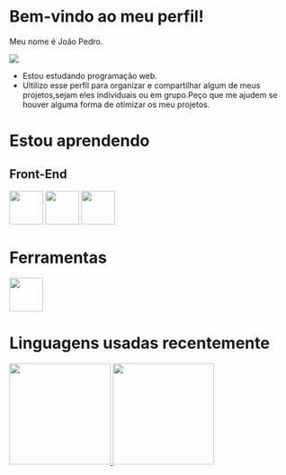 <h1>Bem-vindo ao meu perfil!</h1>

Meu nome é João Pedro.

![](https://media1.tenor.com/m/beBpPQsD4SoAAAAC/chilling-simpson.gif)

 - Estou estudando programação web.
 - Ultilizo esse perfil para organizar e compartilhar algum de meus projetos,sejam eles individuais ou em grupo.Peço que me ajudem se houver alguma forma de otimizar os meu projetos.

<h1>Estou aprendendo</h1>
<div>
 <h2>Front-End</h2> <img src="https://cdn.jsdelivr.net/gh/devicons/devicon@latest/icons/html5/html5-original-wordmark.svg" width="60" height="60"/>
 <img src="https://cdn.jsdelivr.net/gh/devicons/devicon@latest/icons/css3/css3-original-wordmark.svg" width="60" height="60"/>
 <img src="https://cdn.jsdelivr.net/gh/devicons/devicon@latest/icons/javascript/javascript-original.svg" width="60" height="60"/>
 <h1>Ferramentas</h1>
 <img src="https://cdn.jsdelivr.net/gh/devicons/devicon@latest/icons/p5js/p5js-original.svg" width="60" height="60"/>
</div>
<h1>Linguagens usadas recentemente</h1>
<div>
<a href="https://github.com/jpmoura7">
<img loading="lazy" height="180em" src="https://github-readme-stats.vercel.app/api/top-langs/?username=jpmoura7&layout=compact&langs_count=7&theme=dracula"/>
<img loading="lazy" height="180em" src="https://github-readme-stats.vercel.app/api?username=jpmoura7&show_icons=true&theme=dracula&include_all_commits=true&count_private=true"/>
</div>
